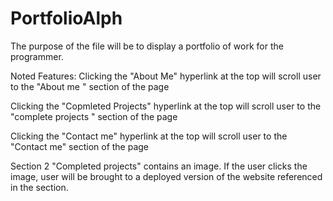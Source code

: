 # PortfolioAlph
The purpose of the file will be to display a portfolio of work for the programmer.


Noted Features:
Clicking the "About Me" hyperlink at the top will scroll user to the "About me " section of the page

Clicking the "Copmleted Projects" hyperlink at the top will scroll user to the "complete projects " section of the page

Clicking the "Contact me" hyperlink at the top will scroll user to the "Contact me"  section of the page


Section 2 "Completed projects" contains an image. If the user clicks the image, user will be brought to a deployed version of the website referenced in the section.
